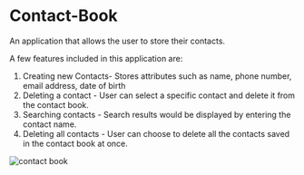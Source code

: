 # Contact-Book
An application that allows the user to store their contacts.

A few features included in this application are:
1. Creating new Contacts- Stores attributes such as name, phone number, email address, date of birth
2. Deleting a contact - User can select a specific contact and delete it from the contact book.
3. Searching contacts - Search results would be displayed by entering the contact name.
4. Deleting all contacts - User can choose to delete all the contacts saved in the contact book at once.


![contact book](https://user-images.githubusercontent.com/93322767/189947531-9039301e-7f8d-4d5d-a259-41c70759fae7.png)
